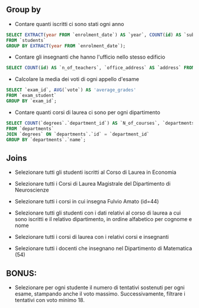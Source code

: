 ## Group by
- Contare quanti iscritti ci sono stati ogni anno
```sql
SELECT EXTRACT(year FROM `enrolment_date`) AS `year`, COUNT(id) AS `subscriptions` 
FROM `students` 
GROUP BY EXTRACT(year FROM `enrolment_date`);
```

- Contare gli insegnanti che hanno l'ufficio nello stesso edificio
```sql
SELECT COUNT(id) AS `n_of_teachers`, `office_address` AS `address` FROM `teachers` GROUP BY `office_address`;
```

- Calcolare la media dei voti di ogni appello d'esame
```sql
SELECT `exam_id`, AVG(`vote`) AS 'average_grades'
FROM `exam_student`
GROUP BY `exam_id`;
```

- Contare quanti corsi di laurea ci sono per ogni dipartimento
```sql
SELECT COUNT(`degrees`.`department_id`) AS `N_of_courses`, `departments`.`name` AS `Name_of_course`
FROM `departments`
JOIN `degrees` ON `departments`.`id` = `department_id`
GROUP BY `departments`.`name`;
```

## Joins
- Selezionare tutti gli studenti iscritti al Corso di Laurea in Economia

- Selezionare tutti i Corsi di Laurea Magistrale del Dipartimento di Neuroscienze

- Selezionare tutti i corsi in cui insegna Fulvio Amato (id=44)

- Selezionare tutti gli studenti con i dati relativi al corso di laurea a cui sono iscritti e il relativo dipartimento, in ordine alfabetico per cognome e nome

- Selezionare tutti i corsi di laurea con i relativi corsi e insegnanti

- Selezionare tutti i docenti che insegnano nel Dipartimento di Matematica (54)

## BONUS: 
- Selezionare per ogni studente il numero di tentativi sostenuti per ogni esame, stampando anche il voto massimo. Successivamente, filtrare i tentativi con voto minimo 18.
